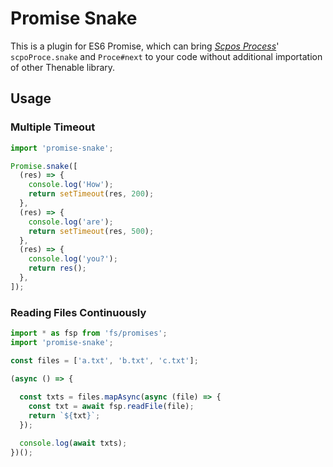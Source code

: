 # Promise Snake

This is a plugin for ES6 Promise, which can bring [*Scpos Process*](https://www.npmjs.com/package/scpo-proce)' `scpoProce.snake` and `Proce#next` to your code without additional importation of other Thenable library.

## Usage

### Multiple Timeout

```js
import 'promise-snake';

Promise.snake([
  (res) => {
    console.log('How');
    return setTimeout(res, 200);
  },
  (res) => {
    console.log('are');
    return setTimeout(res, 500);
  },
  (res) => {
    console.log('you?');
    return res();
  },
]);
```

### Reading Files Continuously

```js
import * as fsp from 'fs/promises';
import 'promise-snake';

const files = ['a.txt', 'b.txt', 'c.txt'];

(async () => {
  
  const txts = files.mapAsync(async (file) => {
    const txt = await fsp.readFile(file);
    return `${txt}`;
  });

  console.log(await txts);
})();
```
